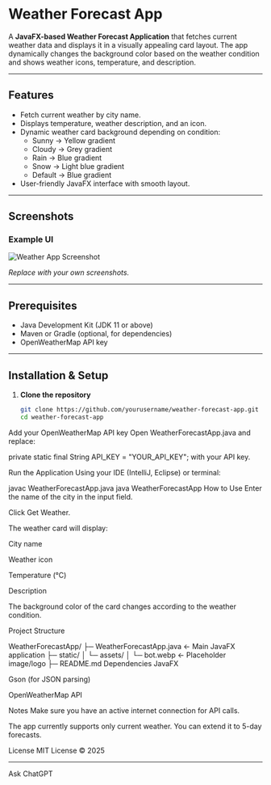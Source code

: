 # Weather Forecast App

A **JavaFX-based Weather Forecast Application** that fetches current weather data and displays it in a visually appealing card layout. The app dynamically changes the background color based on the weather condition and shows weather icons, temperature, and description.

---

## Features

- Fetch current weather by city name.
- Displays temperature, weather description, and an icon.
- Dynamic weather card background depending on condition:
  - Sunny → Yellow gradient
  - Cloudy → Grey gradient
  - Rain → Blue gradient
  - Snow → Light blue gradient
  - Default → Blue gradient
- User-friendly JavaFX interface with smooth layout.

---

## Screenshots

### Example UI
![Weather App Screenshot](./static/assets/sample_ui.png)  

*Replace with your own screenshots.*

---

## Prerequisites

- Java Development Kit (JDK 11 or above)
- Maven or Gradle (optional, for dependencies)
- OpenWeatherMap API key

---

## Installation & Setup

1. **Clone the repository**
   ```bash
   git clone https://github.com/yourusername/weather-forecast-app.git
   cd weather-forecast-app
Add your OpenWeatherMap API key
Open WeatherForecastApp.java and replace:


private static final String API_KEY = "YOUR_API_KEY";
with your API key.

Run the Application
Using your IDE (IntelliJ, Eclipse) or terminal:


javac WeatherForecastApp.java
java WeatherForecastApp
How to Use
Enter the name of the city in the input field.

Click Get Weather.

The weather card will display:

City name

Weather icon

Temperature (°C)

Description

The background color of the card changes according to the weather condition.

Project Structure

WeatherForecastApp/
├─ WeatherForecastApp.java   ← Main JavaFX application
├─ static/
│   └─ assets/
│       └─ bot.webp          ← Placeholder image/logo
├─ README.md
Dependencies
JavaFX

Gson (for JSON parsing)

OpenWeatherMap API

Notes
Make sure you have an active internet connection for API calls.

The app currently supports only current weather. You can extend it to 5-day forecasts.

License
MIT License © 2025



---









Ask ChatGPT
